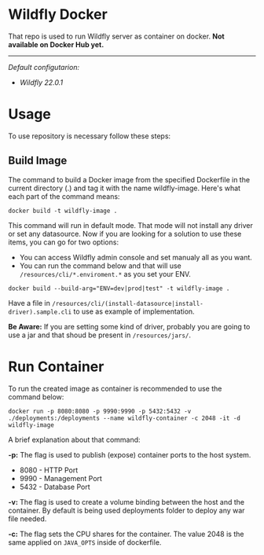 # Wildfly Docker

That repo is used to run Wildfly server as container on docker. **Not available on Docker Hub yet.**

---

_Default configutarion:_

- _Wildfly 22.0.1_

# Usage

To use repository is necessary follow these steps:

## Build Image

The command to build a Docker image from the specified Dockerfile in the current directory (.) and tag it with the name wildfly-image. Here's what each part of the command means:

```
docker build -t wildfly-image .
```

This command will run in default mode. That mode will not install any driver or set any datasource. Now if you are looking for a solution to use these items, you can go for two options:

- You can access Wildfly admin console and set manualy all as you want.
- You can run the command below and that will use `/resources/cli/*.enviroment.*` as you set your ENV.

```
docker build --build-arg="ENV=dev|prod|test" -t wildfly-image .
```

Have a file in `/resources/cli/(install-datasource|install-driver).sample.cli` to use as example of implementation.

**Be Aware:** If you are setting some kind of driver, probably you are going to use a jar and that shoud be present in `/resources/jars/`.

# Run Container

To run the created image as container is recommended to use the command below:

```
docker run -p 8080:8080 -p 9990:9990 -p 5432:5432 -v ./deployments:/deployments --name wildfly-container -c 2048 -it -d wildfly-image
```

A brief explanation about that command:

**-p:** The flag is used to publish (expose) container ports to the host system.

- 8080 - HTTP Port
- 9990 - Management Port
- 5432 - Database Port

**-v:** The flag is used to create a volume binding between the host and the container. By default is being used deployments folder to deploy any war file needed.

**-c:** The flag sets the CPU shares for the container. The value 2048 is the same applied on `JAVA_OPTS` inside of dockerfile.
